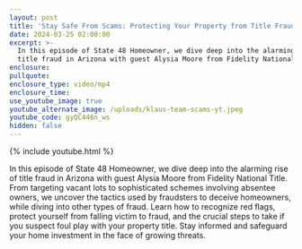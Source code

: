 ```yaml
---
layout: post
title: 'Stay Safe From Scams: Protecting Your Property from Title Fraud'
date: 2024-03-25 02:00:00
excerpt: >-
  In this episode of State 48 Homeowner, we dive deep into the alarming rise of
  title fraud in Arizona with guest Alysia Moore from Fidelity National Title. 
enclosure:
pullquote:
enclosure_type: video/mp4
enclosure_time:
use_youtube_image: true
youtube_alternate_image: /uploads/klaus-team-scams-yt.jpeg
youtube_code: gyQC446n_ws
hidden: false
---
```

{% include youtube.html %}

In this episode of State 48 Homeowner, we dive deep into the alarming rise of title fraud in Arizona with guest Alysia Moore from Fidelity National Title. From targeting vacant lots to sophisticated schemes involving absentee owners, we uncover the tactics used by fraudsters to deceive homeowners, while diving into other types of fraud. Learn how to recognize red flags, protect yourself from falling victim to fraud, and the crucial steps to take if you suspect foul play with your property title. Stay informed and safeguard your home investment in the face of growing threats.
